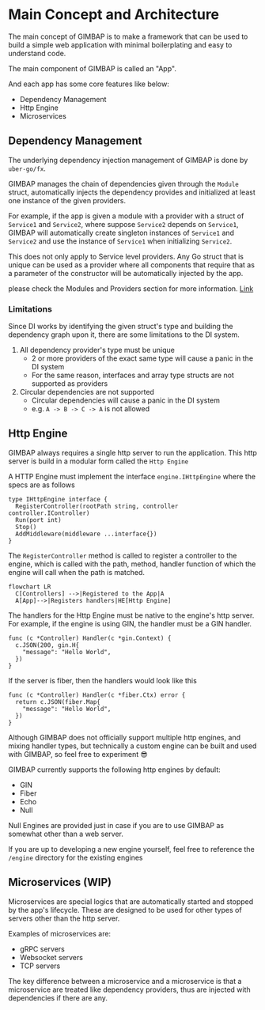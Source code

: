 # Main Concept and Architecture

The main concept of GIMBAP is to make a framework that can be used to build a simple web application with minimal boilerplating and easy to understand code.

The main component of GIMBAP is called an "App".

And each app has some core features like below:

- Dependency Management
- Http Engine
- Microservices

## Dependency Management

The underlying dependency injection management of GIMBAP is done by `uber-go/fx`.

GIMBAP manages the chain of dependencies given through the `Module` struct, automatically injects the dependency provides and initialized at least one instance of the given providers.

For example, if the app is given a module with a provider with a struct of `Service1` and `Service2`, where suppose `Service2` depends on `Service1`, GIMBAP will automatically create singleton instances of `Service1` and `Service2` and use the instance of `Service1` when initializing `Service2`.

This does not only apply to Service level providers. Any Go struct that is unique can be used as a provider where all components that require that as a parameter of the constructor will be automatically injected by the app.

please check the Modules and Providers section for more information. [Link](./modules-providers.md)

### Limitations

Since DI works by identifying the given struct's type and building the dependency graph upon it, there are some limitations to the DI system.

1. All dependency provider's type must be unique
   - 2 or more providers of the exact same type will cause a panic in the DI system
   - For the same reason, interfaces and array type structs are not supported as providers
2. Circular dependencies are not supported
   - Circular dependencies will cause a panic in the DI system
   - e.g. `A -> B -> C -> A` is not allowed

## Http Engine

GIMBAP always requires a single http server to run the application. This http server is build in a modular form called the `Http Engine`

A HTTP Engine must implement the interface `engine.IHttpEngine` where the specs are as follows

```golang
type IHttpEngine interface {
  RegisterController(rootPath string, controller controller.IController)
  Run(port int)
  Stop()
  AddMiddleware(middleware ...interface{})
}
```

The `RegisterController` method is called to register a controller to the engine, which is called with the path, method, handler function of which the engine will call when the path is matched.

```mermaid
flowchart LR
  C[Controllers] -->|Registered to the App|A
  A[App]-->|Registers handlers|HE[Http Engine]
```

The handlers for the Http Engine must be native to the engine's http server. For example, if the engine is using GIN, the handler must be a GIN handler.

```golang
func (c *Controller) Handler(c *gin.Context) {
  c.JSON(200, gin.H{
    "message": "Hello World",
  })
}
```

If the server is fiber, then the handlers would look like this

```golang
func (c *Controller) Handler(c *fiber.Ctx) error {
  return c.JSON(fiber.Map{
    "message": "Hello World",
  })
}
```

Although GIMBAP does not officially support multiple http engines, and mixing handler types, but technically a custom engine can be built and used with GIMBAP, so feel free to experiment 😎

GIMBAP currently supports the following http engines by default:

- GIN
- Fiber
- Echo
- Null

Null Engines are provided just in case if you are to use GIMBAP as somewhat other than a web server.

If you are up to developing a new engine yourself, feel free to reference the `/engine` directory for the existing engines

## Microservices (WIP)

Microservices are special logics that are automatically started and stopped by the app's lifecycle. These are designed to be used for other types of servers other than the http server.

Examples of microservices are:

- gRPC servers
- Websocket servers
- TCP servers

The key difference between a microservice and a microservice is that a microservice are treated like dependency providers, thus are injected with dependencies if there are any.
